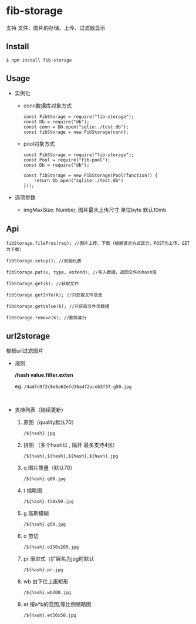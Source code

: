 fib-storage
===
支持 文件、图片的存储、上传、过滤器显示



## Install

```bash
$ npm install fib-storage
```



## Usage

- 实例化

    - conn数据库对象方式

        ```
        const FibStorage = require("fib-storage");
        const Db = require("db");
        const conn = Db.open("sqlie:./test.db");
        const fibStorage = new FibStorage(conn);
        ```

    - pool对象方式

        ```
        const FibStorage = require("fib-storage");
        const Pool = require("fib-pool");
        const Db = require("db");

        const fibStorage = new FibStorage(Pool(function() {
            return Db.open("sqlite:./test.db")
        }));
        ```

- 选项参数

    - imgMaxSize: Number,  图片最大上传尺寸 单位byte 默认10mb




## Api

```
fibStorage.fileProc(req); //图片上传、下载（根据请求方式区分，POST为上传，GET为下载）

fibStorage.setup(); //初始化表

fibStorage.put(v, type, extend); //写入数据，返回文件的hash值

fibStorage.get(k); //获取文件

fibStorage.getInfo(k); //只获取文件信息

fibStorage.getValue(k); //只获取文件流数据

fibStorage.remove(k); //删除某行
```



## url2storage

根据url过滤图片 

- 规则

    **/hash value.filter.exten**

    eg. ``` /4adfd9f2c8e6a62efd36a4f2aceb3f57.g50.jpg ```

    ​

- 支持列表（陆续更新）

    1. 原图（quality默认70）
        ```
        /${hash}.jpg
        ```

    2. 拼图 （多个hash以 , 隔开 最多支持4张）

        ```
        /${hash},${hash},${hash},${hash}.jpg
        ```

    3. q 图片质量（默认70）

        ```
        /${hash}.q80.jpg
        ```

    3. t 缩略图

        ```
        /${hash}.t50x50.jpg
        ```

    3. g 高斯模糊

        ```
        /${hash}.g50.jpg
        ```

    4. o 剪切

        ```
        /${hash}.o150x200.jpg
        ```

    5. pr 渐进式（扩展名为jpg时默认

        ```
        /${hash}.pr.jpg
        ```

    7. wb 由下往上画矩形

        ```
        /${hash}.wb200.jpg
        ```
    8. et 按a*b的范围,等比例缩略图

        ```
        /${hash}.et50x50.jpg
        ```

